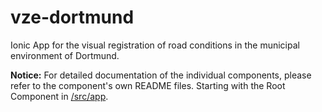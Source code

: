 # vze-dortmund
Ionic App for the visual registration of road conditions in the municipal environment of Dortmund.

**Notice:** For detailed documentation of the individual components, please refer to the component's own README files. Starting with the Root Component in [/src/app](https://github.com/dustinpawlowicz/vze-dortmund/tree/master/src/app).